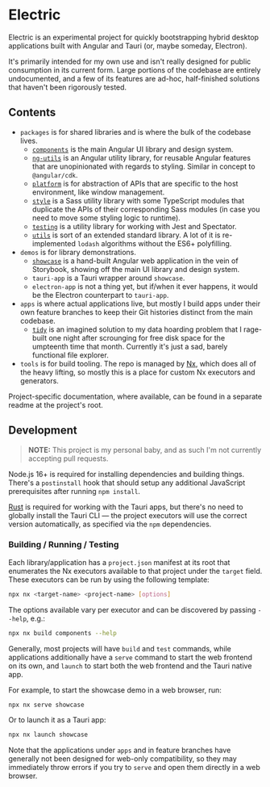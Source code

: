 # Electric

Electric is an experimental project for quickly bootstrapping hybrid desktop applications built with Angular and Tauri (or, maybe someday, Electron).

It's primarily intended for my own use and isn't really designed for public consumption in its current form. Large portions of the codebase are entirely undocumented, and a few of its features are ad-hoc, half-finished solutions that haven't been rigorously tested.

## Contents
- `packages` is for shared libraries and is where the bulk of the codebase lives.
    - [`components`](./packages/components) is the main Angular UI library and design system.
    - [`ng-utils`](./packages/ng-utils) is an Angular utility library, for reusable Angular features that are unopinionated with regards to styling. Similar in concept to `@angular/cdk`.
    - [`platform`](./packages/platform) is for abstraction of APIs that are specific to the host environment, like window management.
    - [`style`](./packages/style) is a Sass utility library with some TypeScript modules that duplicate the APIs of their corresponding Sass modules (in case you need to move some styling logic to runtime).
    - [`testing`](./packages/testing) is a utility library for working with Jest and Spectator.
    - [`utils`](./packages/utils) is sort of an extended standard library. A lot of it is re-implemented `lodash` algorithms without the ES6+ polyfilling.
- `demos` is for library demonstrations.
    - [`showcase`](./demos/showcase) is a hand-built Angular web application in the vein of Storybook, showing off the main UI library and design system.
    - `tauri-app` is a Tauri wrapper around `showcase`.
    - `electron-app` is not a thing yet, but if/when it ever happens, it would be the Electron counterpart to `tauri-app`.
- `apps` is where actual applications live, but mostly I build apps under their own feature branches to keep their Git histories distinct from the main codebase.
    - [`tidy`](./apps/tidy) is an imagined solution to my data hoarding problem that I rage-built one night after scrounging for free disk space for the umpteenth time that month. Currently it's just a sad, barely functional file explorer.
- `tools` is for build tooling. The repo is managed by [Nx](https://nx.dev), which does all of the heavy lifting, so mostly this is a place for custom Nx executors and generators.

Project-specific documentation, where available, can be found in a separate readme at the project's root.

## Development

> **NOTE:** This project is my personal baby, and as such I'm not currently accepting pull requests.

Node.js 16+ is required for installing dependencies and building things. There's a `postinstall` hook that should setup any additional JavaScript prerequisites after running `npm install`.

[Rust](https://www.rust-lang.org/learn/get-started) is required for working with the Tauri apps, but there's no need to globally install the Tauri CLI &mdash; the project executors will use the correct version automatically, as specified via the `npm` dependencies.

### Building / Running / Testing

Each library/application has a `project.json` manifest at its root that enumerates the Nx executors available to that project under the `target` field. These executors can be run by using the following template:

```sh
npx nx <target-name> <project-name> [options]
```

The options available vary per executor and can be discovered by passing `--help`, e.g.:
```sh
npx nx build components --help
```

Generally, most projects will have `build` and `test` commands, while applications additionally have a `serve` command to start the web frontend on its own, and `launch` to start both the web frontend and the Tauri native app.

For example, to start the showcase demo in a web browser, run:
```sh
npx nx serve showcase
```

Or to launch it as a Tauri app:
```sh
npx nx launch showcase
```

Note that the applications under `apps` and in feature branches have generally not been designed for web-only compatibility, so they may immediately throw errors if you try to `serve` and open them directly in a web browser.
